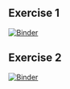 ## Exercise 1
[![Binder](https://mybinder.org/badge_logo.svg)](https://mybinder.org/v2/gh/afunktamu/NASA_DPR_Mentorship_2022.git/HEAD?labpath=Indonesia%2Fpython%2FIndonesia_plot_examples_1.ipynb)

## Exercise 2
[![Binder](https://mybinder.org/badge_logo.svg)](https://mybinder.org/v2/gh/afunktamu/NASA_DPR_Mentorship_2022.git/HEAD?labpath=Indonesia%2Fpython%2FIndonesia_plot_examples_2.ipynb)
